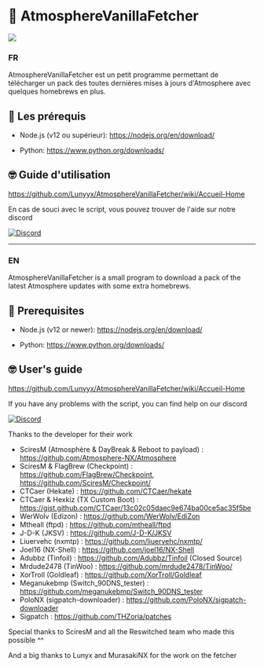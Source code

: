 ﻿# 🌌 AtmosphereVanillaFetcher
 
<img src="https://i.imgur.com/xwhZrTP.png">

### FR

AtmosphereVanillaFetcher est un petit programme permettant de télécharger un pack des toutes dernières mises à jours d'Atmosphere avec quelques homebrews en plus.

## 🔧 Les prérequis

- Node.js (v12 ou supérieur): https://nodejs.org/en/download/

- Python: https://www.python.org/downloads/

## 🤓 Guide d'utilisation

https://github.com/Lunyyx/AtmosphereVanillaFetcher/wiki/Accueil-Home

En cas de souci avec le script, vous pouvez trouver de l'aide sur notre discord

[![Discord](https://img.shields.io/discord/643436008452521984.svg?logo=discord&logoColor=white&label=Discord&color=7289DA
)](https://discord.gg/XRYzNKyc)

--------------------------

### EN

AtmosphereVanillaFetcher is a small program to download a pack of the latest Atmosphere updates with some extra homebrews.

## 🔧 Prerequisites

- Node.js (v12 or newer): https://nodejs.org/en/download/

- Python: https://www.python.org/downloads/

## 🤓 User's guide

https://github.com/Lunyyx/AtmosphereVanillaFetcher/wiki/Accueil-Home

If you have any problems with the script, you can find help on our discord

[![Discord](https://img.shields.io/discord/643436008452521984.svg?logo=discord&logoColor=white&label=Discord&color=7289DA
)](https://discord.gg/XRYzNKyc)


Thanks to the developer for their work

- SciresM (Atmosphère & DayBreak & Reboot to payload) : https://github.com/Atmosphere-NX/Atmosphere
- SciresM & FlagBrew (Checkpoint) : https://github.com/FlagBrew/Checkpoint, https://github.com/SciresM/Checkpoint/
- CTCaer (Hekate) : https://github.com/CTCaer/hekate
- CTCaer & Hexkiz (TX Custom Boot) : https://gist.github.com/CTCaer/13c02c05daec9e674ba00ce5ac35f5be
- WerWolv (Edizon) : https://github.com/WerWolv/EdiZon
- Mtheall (ftpd) : https://github.com/mtheall/ftpd
- J-D-K (JKSV) : https://github.com/J-D-K/JKSV
- Liuervehc (nxmtp) : https://github.com/liuervehc/nxmtp/
- Joel16 (NX-Shell) : https://github.com/joel16/NX-Shell
- Adubbz (Tinfoil) : https://github.com/Adubbz/Tinfoil (Closed Source)
- Mrdude2478 (TinWoo) : https://github.com/mrdude2478/TinWoo/
- XorTroll (Goldleaf) : https://github.com/XorTroll/Goldleaf
- Meganukebmp (Switch_90DNS_tester) : https://github.com/meganukebmp/Switch_90DNS_tester
- PoloNX (sigpatch-downloader) : https://github.com/PoloNX/sigpatch-downloader
- Sigpatch : https://github.com/THZoria/patches

Special thanks to SciresM and all the Reswitched team who made this possible ^^

And a big thanks to Lunyx and MurasakiNX for the work on the fetcher
